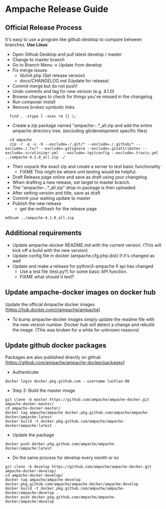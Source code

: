 # Ampache Release Guide

## Official Release Process

It's easy to use a program like github desktop to compare between branches.
**Use Linux**

* Open Github Desktop and pull latest develop / master
* Change to master branch
* Go to Branch Menu -> Update from develop
* Fix merge issues
  * lib/init.php (Set release version)
  * docs/CHANGELOG.md (Update for release)
* Commit merge but do not push!
* Undo commits and tag for new version (e.g. 4.1.0)
* Browse changes to check for things you've missed in the changelog
* Run composer install
* Remove broken symbolic links

```shell
  find . -xtype l -exec rm {} \;
```

* Create a zip package named "ampache-*.*.*_all.zip and add the entire ampache directory tree. (excluding git/development specific files)

```shell
  cd ampache
  zip -r -q -u -9 --exclude=./.git/* --exclude=./.github/* --exclude=./.tx/* --exclude=.gitignore --exclude=.gitattributes --exclude=.scrutinizer.yml  --exclude=.tgitconfig --exclude=.travis.yml ../ampache-4.1.0_all.zip ./
```

* Then unpack the exact zip and create a server to test basic functionality
  * FIXME This might be where unit testing would be helpful.
* Draft Release page online and save as draft using your changelog
* When drafting a new release, set target to master branch.
* The "ampache-*.*.*_all.zip" drop-in package is then uploaded.
* After setting version and title, save as draft
* Commit your waiting update to master
* Publish the new release
  * get the md5hash for the release page

```shell
md5sum ../ampache-4.1.0_all.zip 
```

## Additional requirements

* Update ampache-docker README.md with the current version. (This will kick off a build with the new version)
* Update config file in docker (ampache.cfg.php.dist) if it's changed as well
* Update and make a release for python3-ampache if api has changed
  * Use a test file (test.py?) for some basic API function.
  * FIXME what should it test?

## Update ampache-docker images on docker hub

Update the official Ampache docker images [<https://hub.docker.com/r/ampache/ampache>]

* To bump ampache-docker images simply update the readme file with the new version number. Docker hub will detect a change and rebuild the image. (This was broken for a while for unknown reasons)

## Update github docker packages

Packages are also published directly on github [<https://github.com/ampache/ampache-docker/packages>]

* Authenticate

``` shell
docker login docker.pkg.github.com --username lachlan-00
```

* Step 2: Build the master image

``` shell
git clone -b master https://github.com/ampache/ampache-docker.git ampache-docker-master/
cd ampache-docker-master/
docker tag ampache/ampache docker.pkg.github.com/ampache/ampache-docker/ampache:latest
docker build -t docker.pkg.github.com/ampache/ampache-docker/ampache:latest .
```

* Update the package

``` shell
docker push docker.pkg.github.com/ampache/ampache-docker/ampache:latest
```

* Do the same process for develop every month or so

``` shell
git clone -b develop https://github.com/ampache/ampache-docker.git ampache-docker-develop/
cd ampache-docker-develop/
docker tag ampache/ampache-develop docker.pkg.github.com/ampache/ampache-docker/ampache:develop
docker build -t docker.pkg.github.com/ampache/ampache-docker/ampache:develop .
docker push docker.pkg.github.com/ampache/ampache-docker/ampache:develop
```
